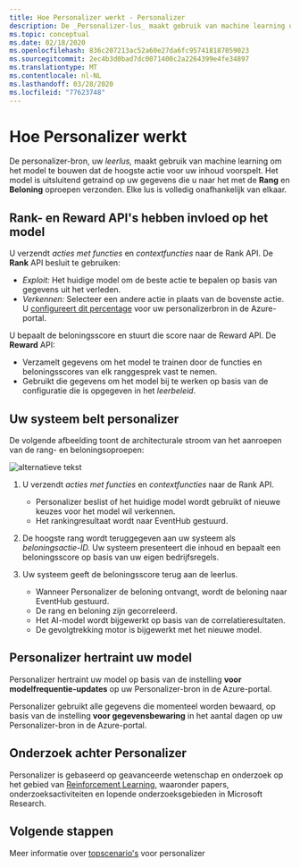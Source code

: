 ```yaml
---
title: Hoe Personalizer werkt - Personalizer
description: De _Personalizer-lus_ maakt gebruik van machine learning om het model te bouwen dat de beste actie voor uw inhoud voorspelt. Het model is uitsluitend getraind op uw gegevens die u naar het met de Rang en Beloning oproepen verzonden.
ms.topic: conceptual
ms.date: 02/18/2020
ms.openlocfilehash: 836c207213ac52a60e27da6fc957418187059023
ms.sourcegitcommit: 2ec4b3d0bad7dc0071400c2a2264399e4fe34897
ms.translationtype: MT
ms.contentlocale: nl-NL
ms.lasthandoff: 03/28/2020
ms.locfileid: "77623748"
---
```

# <a name="how-personalizer-works"></a>Hoe Personalizer werkt

De personalizer-bron, uw _leerlus,_ maakt gebruik van machine learning om het model te bouwen dat de hoogste actie voor uw inhoud voorspelt. Het model is uitsluitend getraind op uw gegevens die u naar het met de **Rang** en **Beloning** oproepen verzonden. Elke lus is volledig onafhankelijk van elkaar.

## <a name="rank-and-reward-apis-impact-the-model"></a>Rank- en Reward API's hebben invloed op het model

U verzendt _acties met functies_ en _contextfuncties_ naar de Rank API. De **Rank** API besluit te gebruiken:

* _Exploit:_ Het huidige model om de beste actie te bepalen op basis van gegevens uit het verleden.
* _Verkennen:_ Selecteer een andere actie in plaats van de bovenste actie. U [configureert dit percentage](how-to-settings.md#configure-exploration-to-allow-the-learning-loop-to-adapt) voor uw personalizerbron in de Azure-portal.

U bepaalt de beloningsscore en stuurt die score naar de Reward API. De **Reward** API:

* Verzamelt gegevens om het model te trainen door de functies en beloningsscores van elk ranggesprek vast te nemen.
* Gebruikt die gegevens om het model bij te werken op basis van de configuratie die is opgegeven in het _leerbeleid_.

## <a name="your-system-calling-personalizer"></a>Uw systeem belt personalizer

De volgende afbeelding toont de architecturale stroom van het aanroepen van de rang- en beloningsoproepen:

![alternatieve tekst](./media/how-personalizer-works/personalization-how-it-works.png "Hoe personalisatie werkt")

1. U verzendt _acties met functies_ en _contextfuncties_ naar de Rank API.

    * Personalizer beslist of het huidige model wordt gebruikt of nieuwe keuzes voor het model wil verkennen.
    * Het rankingresultaat wordt naar EventHub gestuurd.
1. De hoogste rang wordt teruggegeven aan uw systeem als _beloningsactie-ID._
    Uw systeem presenteert die inhoud en bepaalt een beloningsscore op basis van uw eigen bedrijfsregels.
1. Uw systeem geeft de beloningsscore terug aan de leerlus.
    * Wanneer Personalizer de beloning ontvangt, wordt de beloning naar EventHub gestuurd.
    * De rang en beloning zijn gecorreleerd.
    * Het AI-model wordt bijgewerkt op basis van de correlatieresultaten.
    * De gevolgtrekking motor is bijgewerkt met het nieuwe model.

## <a name="personalizer-retrains-your-model"></a>Personalizer hertraint uw model

Personalizer hertraint uw model op basis van de instelling **voor modelfrequentie-updates** op uw Personalizer-bron in de Azure-portal.

Personalizer gebruikt alle gegevens die momenteel worden bewaard, op basis van de instelling **voor gegevensbewaring** in het aantal dagen op uw Personalizer-bron in de Azure-portal.

## <a name="research-behind-personalizer"></a>Onderzoek achter Personalizer

Personalizer is gebaseerd op geavanceerde wetenschap en onderzoek op het gebied van [Reinforcement Learning,](concepts-reinforcement-learning.md) waaronder papers, onderzoeksactiviteiten en lopende onderzoeksgebieden in Microsoft Research.

## <a name="next-steps"></a>Volgende stappen

Meer informatie over [topscenario's](where-can-you-use-personalizer.md) voor personalizer